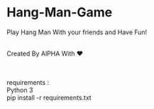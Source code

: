 # Hang-Man-Game
Play Hang Man With your friends and Have Fun!<br><br>


Created By AlPHA With ❤️<br><br><br>

requirements : <br>
Python 3<br>
pip install -r requirements.txt<br>
